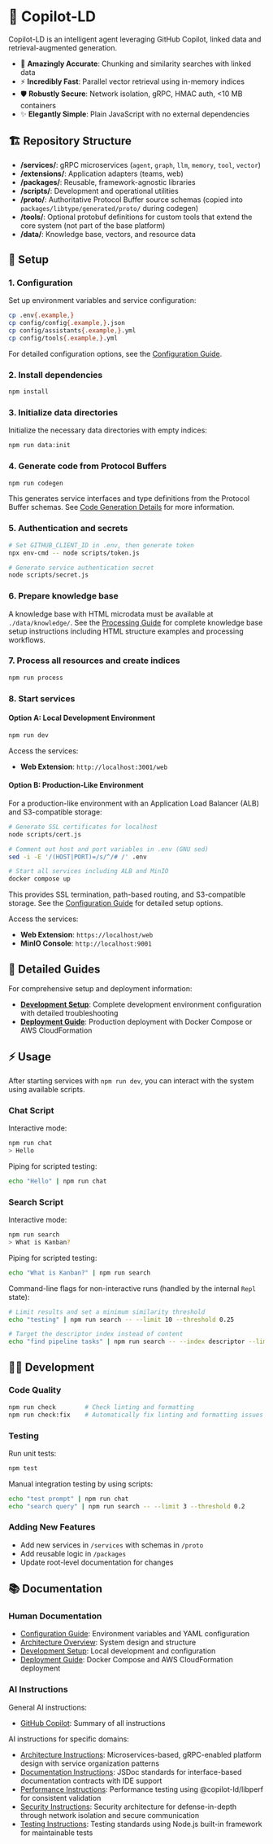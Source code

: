 # 🧬 Copilot-LD

Copilot-LD is an intelligent agent leveraging GitHub Copilot, linked data and
retrieval-augmented generation.

- 🎯 **Amazingly Accurate**: Chunking and similarity searches with linked data
- ⚡️ **Incredibly Fast**: Parallel vector retrieval using in-memory indices
- 🛡️ **Robustly Secure**: Network isolation, gRPC, HMAC auth, <10 MB containers
- ✨ **Elegantly Simple**: Plain JavaScript with no external dependencies

## 🏗️ Repository Structure

- **/services/**: gRPC microservices (`agent`, `graph`, `llm`, `memory`, `tool`,
  `vector`)
- **/extensions/**: Application adapters (teams, web)
- **/packages/**: Reusable, framework-agnostic libraries
- **/scripts/**: Development and operational utilities
- **/proto/**: Authoritative Protocol Buffer source schemas (copied into
  `packages/libtype/generated/proto/` during codegen)
- **/tools/**: Optional protobuf definitions for custom tools that extend the
  core system (not part of the base platform)
- **/data/**: Knowledge base, vectors, and resource data

## 🚀 Setup

### 1. Configuration

Set up environment variables and service configuration:

```sh
cp .env{.example,}
cp config/config{.example,}.json
cp config/assistants{.example,}.yml
cp config/tools{.example,}.yml
```

For detailed configuration options, see the
[Configuration Guide](docs/configuration.html).

### 2. Install dependencies

```sh
npm install
```

### 3. Initialize data directories

Initialize the necessary data directories with empty indices:

```sh
npm run data:init
```

### 4. Generate code from Protocol Buffers

```sh
npm run codegen
```

This generates service interfaces and type definitions from the Protocol Buffer
schemas. See [Code Generation Details](docs/architecture.html#code-generation)
for more information.

### 5. Authentication and secrets

```sh
# Set GITHUB_CLIENT_ID in .env, then generate token
npx env-cmd -- node scripts/token.js

# Generate service authentication secret
node scripts/secret.js
```

### 6. Prepare knowledge base

A knowledge base with HTML microdata must be available at `./data/knowledge/`.
See the [Processing Guide](docs/processing.html) for complete knowledge base
setup instructions including HTML structure examples and processing workflows.

### 7. Process all resources and create indices

```sh
npm run process
```

### 8. Start services

#### Option A: Local Development Environment

```sh
npm run dev
```

Access the services:

- **Web Extension**: `http://localhost:3001/web`

#### Option B: Production-Like Environment

For a production-like environment with an Application Load Balancer (ALB) and
S3-compatible storage:

```sh
# Generate SSL certificates for localhost
node scripts/cert.js

# Comment out host and port variables in .env (GNU sed)
sed -i -E '/(HOST|PORT)=/s/^/# /' .env

# Start all services including ALB and MinIO
docker compose up
```

This provides SSL termination, path-based routing, and S3-compatible storage.
See the [Configuration Guide](docs/configuration.html) for detailed setup
options.

Access the services:

- **Web Extension**: `https://localhost/web`
- **MinIO Console**: `http://localhost:9001`

## 📖 Detailed Guides

For comprehensive setup and deployment information:

- **[Development Setup](docs/development.html)**: Complete development
  environment configuration with detailed troubleshooting
- **[Deployment Guide](docs/deployment.html)**: Production deployment with
  Docker Compose or AWS CloudFormation

## ⚡ Usage

After starting services with `npm run dev`, you can interact with the system
using available scripts.

### Chat Script

Interactive mode:

```sh
npm run chat
> Hello
```

Piping for scripted testing:

```sh
echo "Hello" | npm run chat
```

### Search Script

Interactive mode:

```sh
npm run search
> What is Kanban?
```

Piping for scripted testing:

```sh
echo "What is Kanban?" | npm run search
```

Command-line flags for non-interactive runs (handled by the internal `Repl`
state):

```sh
# Limit results and set a minimum similarity threshold
echo "testing" | npm run search -- --limit 10 --threshold 0.25

# Target the descriptor index instead of content
echo "find pipeline tasks" | npm run search -- --index descriptor --limit 5
```

## 👨‍💻 Development

### Code Quality

```sh
npm run check        # Check linting and formatting
npm run check:fix    # Automatically fix linting and formatting issues
```

### Testing

Run unit tests:

```sh
npm test
```

Manual integration testing by using scripts:

```sh
echo "test prompt" | npm run chat
echo "search query" | npm run search -- --limit 3 --threshold 0.2
```

### Adding New Features

- Add new services in `/services` with schemas in `/proto`
- Add reusable logic in `/packages`
- Update root-level documentation for changes

## 📚 Documentation

### Human Documentation

- [Configuration Guide](docs/configuration.html): Environment variables and YAML
  configuration
- [Architecture Overview](docs/architecture.html): System design and structure
- [Development Setup](docs/development.html): Local development and
  configuration
- [Deployment Guide](docs/deployment.html): Docker Compose and AWS
  CloudFormation deployment

### AI Instructions

General AI instructions:

- [GitHub Copilot](.github/copilot-instructions.md): Summary of all instructions

AI instructions for specific domains:

- [Architecture Instructions](.github/instructions/architecture.instructions.md):
  Microservices-based, gRPC-enabled platform design with service organization
  patterns
- [Documentation Instructions](.github/instructions/documentation.instructions.md):
  JSDoc standards for interface-based documentation contracts with IDE support
- [Performance Instructions](.github/instructions/performance.instructions.md):
  Performance testing using @copilot-ld/libperf for consistent validation
- [Security Instructions](.github/instructions/security.instructions.md):
  Security architecture for defense-in-depth through network isolation and
  secure communication
- [Testing Instructions](.github/instructions/testing.instructions.md): Testing
  standards using Node.js built-in framework for maintainable tests
